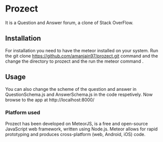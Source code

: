# Prozect
It is a Question and Answer forum, a clone of Stack OverFlow.

## Installation
For installation you need to have the meteor installed on your system. Run the git clone https://github.com/amanjain97/prozect.git command and the change the directory to prozect and the run the meteor command . 

## Usage
You can also change the scheme of the question and answer in QuestionSchema.js and AnswerSchema.js in the code respetively.
Now browse to the app at http://localhost:8000/

### Platform used
Prozect has been developed on MeteorJS, is a free and open-source JavaScript web framework, written using Node.js. Meteor allows for rapid prototyping and produces cross-platform (web, Android, iOS) code.
